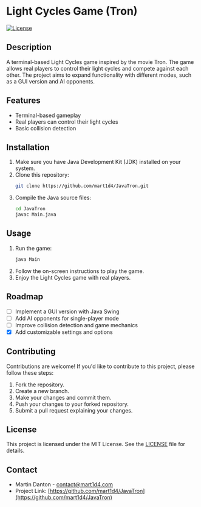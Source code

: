 # Light Cycles Game (Tron)

[![License](https://img.shields.io/badge/License-MIT-blue.svg?style=for-the-badge&logo=gitbook&color=C9CBFF&logoColor=D9E0EE&labelColor=302D41)](https://opensource.org/licenses/MIT)

## Description
A terminal-based Light Cycles game inspired by the movie Tron. The game allows real players to control their light cycles and compete against each other. The project aims to expand functionality with different modes, such as a GUI version and AI opponents.

## Features
- Terminal-based gameplay
- Real players can control their light cycles
- Basic collision detection

## Installation
1. Make sure you have Java Development Kit (JDK) installed on your system.
2. Clone this repository:
   ```bash
   git clone https://github.com/mart1d4/JavaTron.git
   ```
3. Compile the Java source files:
   ```bash
   cd JavaTron
   javac Main.java
   ```

## Usage
1. Run the game:
   ```bash
   java Main
   ```
2. Follow the on-screen instructions to play the game.
3. Enjoy the Light Cycles game with real players.

## Roadmap
- [ ] Implement a GUI version with Java Swing
- [ ] Add AI opponents for single-player mode
- [ ] Improve collision detection and game mechanics
- [X] Add customizable settings and options

## Contributing
Contributions are welcome! If you'd like to contribute to this project, please follow these steps:
1. Fork the repository.
2. Create a new branch.
3. Make your changes and commit them.
4. Push your changes to your forked repository.
5. Submit a pull request explaining your changes.

## License
This project is licensed under the MIT License. See the [LICENSE](LICENSE) file for details.

## Contact
- Martin Danton - [contact@mart1d4.com](mailto:contact@mart1d4.com)
- Project Link: [https://github.com/mart1d4/JavaTron](https://github.com/mart1d4/JavaTron)
